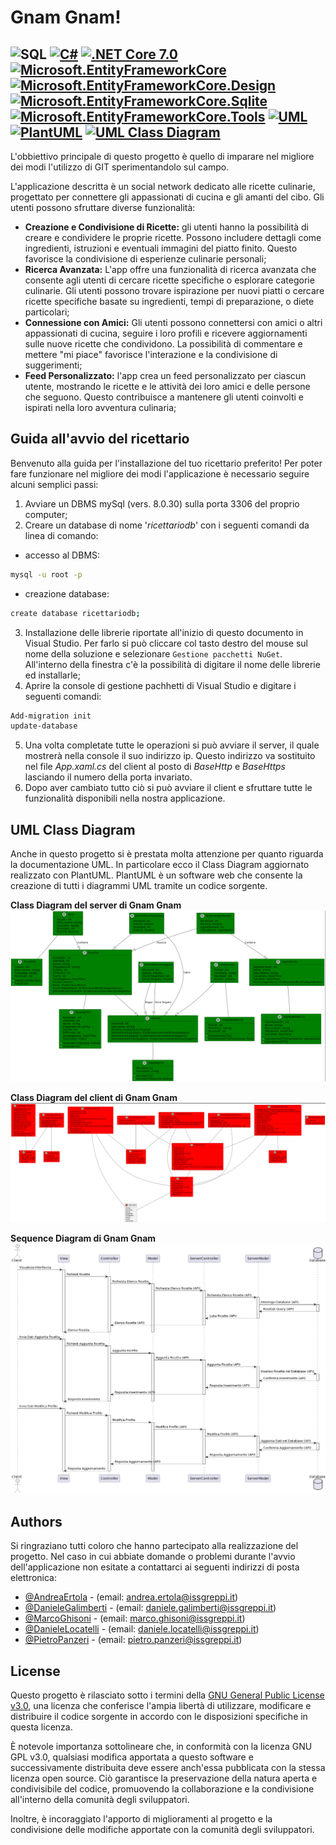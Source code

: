 # Gnam Gnam!
![SQL](https://img.shields.io/badge/SQL-800000.svg?style=for-the-badge&logo=sqlite&logoColor=white)
[![C#](https://img.shields.io/badge/C%23-FFA500.svg?style=for-the-badge&logo=c-sharp&logoColor=white)](https://docs.microsoft.com/en-us/dotnet/csharp/)
[![.NET Core 7.0](https://img.shields.io/badge/.NET_Core-FF1493.svg?style=for-the-badge&logo=.net&logoColor=white)](https://dotnet.microsoft.com/download/dotnet/3.1)
[![Microsoft.EntityFrameworkCore](https://img.shields.io/badge/Microsoft.EntityFrameworkCore-7FFF00.svg?style=for-the-badge)](https://docs.microsoft.com/en-us/ef/)
[![Microsoft.EntityFrameworkCore.Design](https://img.shields.io/badge/Microsoft.EntityFrameworkCore.Design-DC143C.svg?style=for-the-badge)](https://docs.microsoft.com/en-us/ef/)
[![Microsoft.EntityFrameworkCore.Sqlite](https://img.shields.io/badge/Microsoft.EntityFrameworkCore.Sqlite-4682B4.svg?style=for-the-badge)](https://docs.microsoft.com/en-us/ef/)
[![Microsoft.EntityFrameworkCore.Tools](https://img.shields.io/badge/Microsoft.EntityFrameworkCore.Tools-9400D3.svg?style=for-the-badge)](https://docs.microsoft.com/en-us/ef/)
[![UML](https://img.shields.io/badge/UML-000080.svg?style=for-the-badge)](https://en.wikipedia.org/wiki/Unified_Modeling_Language)
[![PlantUML](https://img.shields.io/badge/PlantUML-800000.svg?style=for-the-badge&logo=sqlite&logoColor=white)](https://plantuml.com/)
[![UML Class Diagram](https://img.shields.io/badge/UML_Class_Diagram-008080.svg?style=for-the-badge)](https://plantuml.com/class-diagram)
---

L'obbiettivo principale di questo progetto è quello di imparare nel migliore dei modi l'utilizzo di GIT sperimentandolo sul campo.

L'applicazione descritta è un social network dedicato alle ricette culinarie, progettato per connettere gli appassionati di cucina e gli amanti del cibo. Gli utenti possono sfruttare diverse funzionalità:
* **Creazione e Condivisione di Ricette:** gli utenti hanno la possibilità di creare e condividere le proprie ricette. Possono includere dettagli come ingredienti, istruzioni e eventuali immagini del piatto finito. Questo favorisce la condivisione di esperienze culinarie personali;
* **Ricerca Avanzata:** L'app offre una funzionalità di ricerca avanzata che consente agli utenti di cercare ricette specifiche o esplorare categorie culinarie. Gli utenti possono trovare ispirazione per nuovi piatti o cercare ricette specifiche basate su ingredienti, tempi di preparazione, o diete particolari;
* **Connessione con Amici:** Gli utenti possono connettersi con amici o altri appassionati di cucina, seguire i loro profili e ricevere aggiornamenti sulle nuove ricette che condividono. La possibilità di commentare e mettere "mi piace" favorisce l'interazione e la condivisione di suggerimenti;
* **Feed Personalizzato:** l'app crea un feed personalizzato per ciascun utente, mostrando le ricette e le attività dei loro amici e delle persone che seguono. Questo contribuisce a mantenere gli utenti coinvolti e ispirati nella loro avventura culinaria;

## Guida all'avvio del ricettario
Benvenuto alla guida per l'installazione del tuo ricettario preferito! Per poter fare funzionare nel migliore dei modi l'applicazione è necessario seguire alcuni semplici passi:
1. Avviare un DBMS mySql (vers. 8.0.30) sulla porta 3306 del proprio computer;
2. Creare un database di nome '*ricettariodb*' con i seguenti comandi da linea di comando:
- accesso al DBMS:
```bash
mysql -u root -p
```
- creazione database: 
```bash
create database ricettariodb;
```
3. Installazione delle librerie riportate all'inizio di questo documento in Visual Studio. Per farlo si può cliccare col tasto destro del mouse sul nome della soluzione e selezionare `Gestione pacchetti NuGet`. All'interno della finestra c'è la possibilità di digitare il nome delle librerie ed installarle;
4. Aprire la console di gestione pachhetti di Visual Studio e digitare i seguenti comandi:
```bash
Add-migration init
update-database 
```
5. Una volta completate tutte le operazioni si può avviare il server, il quale mostrerà nella console il suo indirizzo ip. 
Questo indirizzo va sostituito nel file *App.xaml.cs* del client al posto di *BaseHttp* e *BaseHttps* lasciando il numero della porta invariato.
6. Dopo aver cambiato tutto ciò si può avviare il client e sfruttare tutte le funzionalità disponibili nella nostra applicazione.

## UML Class Diagram
Anche in questo progetto si è prestata molta attenzione per quanto riguarda la documentazione UML. In particolare ecco il Class Diagram aggiornato realizzato con PlantUML.
PlantUML è un software web che consente la creazione di tutti i diagrammi UML tramite un codice sorgente. 

**Class Diagram del server di Gnam Gnam**
![ClassDiagram Server](/Docs/ClassDiagramServer.png)

**Class Diagram del client di Gnam Gnam**
![ClassDiagram Client](/Docs/ClassDiagramClient.png)

**Sequence Diagram di Gnam Gnam**
![Sequence Diagram](/Docs/_SequenceDiagram.png)
## Authors
Si ringraziano tutti coloro che hanno partecipato alla realizzazione del progetto. Nel caso in cui abbiate domande o problemi durante l'avvio dell'applicazione non esitate a contattarci ai seguenti indirizzi di posta elettronica:
- [@AndreaErtola](https://github.com/AndreaErtola) - (email: andrea.ertola@issgreppi.it)
- [@DanieleGalimberti](https://github.com/DanieleGalimberti)  - (email: daniele.galimberti@issgreppi.it)
- [@MarcoGhisoni](https://github.com/MarcoGhisoni) - (email: marco.ghisoni@issgreppi.it)
- [@DanieleLocatelli](https://github.com/LocatelliDaniele) - (email: daniele.locatelli@issgreppi.it)
- [@PietroPanzeri](https://github.com/Pietropanzeri) - (email: pietro.panzeri@issgreppi.it)



## License

Questo progetto è rilasciato sotto i termini della [ GNU General Public License v3.0](https://opensource.org/license/gpl-3-0/), una licenza che conferisce l'ampia libertà di utilizzare, modificare e distribuire il codice sorgente in accordo con le disposizioni specifiche in questa licenza.

È notevole importanza sottolineare che, in conformità con la licenza GNU GPL v3.0, qualsiasi modifica apportata a questo software e successivamente distribuita deve essere anch'essa pubblicata con la stessa licenza open source. Ciò garantisce la preservazione della natura aperta e condivisibile del codice, promuovendo la collaborazione e la condivisione all'interno della comunità degli sviluppatori.

Inoltre, è incoraggiato l'apporto di miglioramenti al progetto e la condivisione delle modifiche apportate con la comunità degli sviluppatori.
